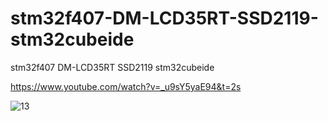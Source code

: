 # stm32f407-DM-LCD35RT-SSD2119-stm32cubeide
stm32f407 DM-LCD35RT SSD2119 stm32cubeide

https://www.youtube.com/watch?v=_u9sY5yaE94&t=2s

![13](https://user-images.githubusercontent.com/31142397/196009459-1a2a87d6-5874-447b-b25c-b2fba144ee30.jpg)
